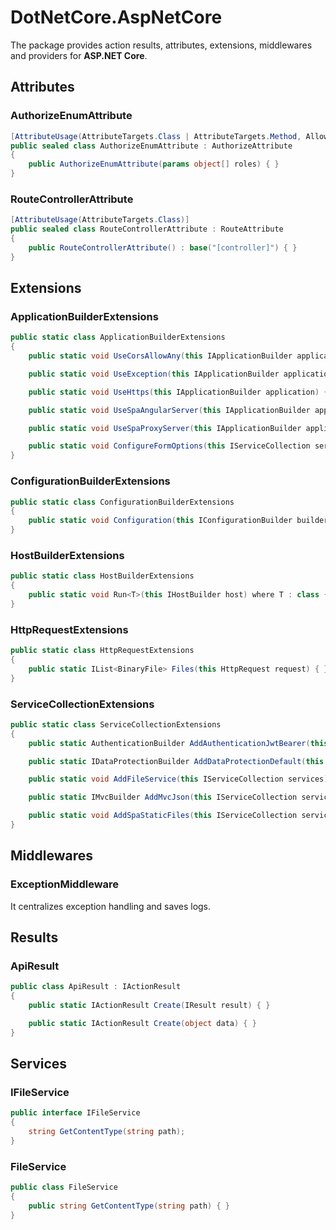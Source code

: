# DotNetCore.AspNetCore

The package provides action results, attributes, extensions, middlewares and providers for **ASP.NET Core**.

## Attributes

### AuthorizeEnumAttribute

```cs
[AttributeUsage(AttributeTargets.Class | AttributeTargets.Method, AllowMultiple = true)]
public sealed class AuthorizeEnumAttribute : AuthorizeAttribute
{
    public AuthorizeEnumAttribute(params object[] roles) { }
}
```

### RouteControllerAttribute

```cs
[AttributeUsage(AttributeTargets.Class)]
public sealed class RouteControllerAttribute : RouteAttribute
{
    public RouteControllerAttribute() : base("[controller]") { }
}
```

## Extensions

### ApplicationBuilderExtensions

```cs
public static class ApplicationBuilderExtensions
{
    public static void UseCorsAllowAny(this IApplicationBuilder application) { }

    public static void UseException(this IApplicationBuilder application) { }

    public static void UseHttps(this IApplicationBuilder application) { }

    public static void UseSpaAngularServer(this IApplicationBuilder application, string sourcePath, string npmScript) { }

    public static void UseSpaProxyServer(this IApplicationBuilder application, string sourcePath, string baseUri) { }

    public static void ConfigureFormOptions(this IServiceCollection services) { }
}
```

### ConfigurationBuilderExtensions

```cs
public static class ConfigurationBuilderExtensions
{
    public static void Configuration(this IConfigurationBuilder builder, HostBuilderContext context) { }
}
```

### HostBuilderExtensions

```cs
public static class HostBuilderExtensions
{
    public static void Run<T>(this IHostBuilder host) where T : class { }
}
```

### HttpRequestExtensions

```cs
public static class HttpRequestExtensions
{
    public static IList<BinaryFile> Files(this HttpRequest request) { }
}
```

### ServiceCollectionExtensions

```cs
public static class ServiceCollectionExtensions
{
    public static AuthenticationBuilder AddAuthenticationJwtBearer(this IServiceCollection services) { }

    public static IDataProtectionBuilder AddDataProtectionDefault(this IServiceCollection services) { }

    public static void AddFileService(this IServiceCollection services) { }

    public static IMvcBuilder AddMvcJson(this IServiceCollection services) { }

    public static void AddSpaStaticFiles(this IServiceCollection services, string rootPath) { }
}
```

## Middlewares

### ExceptionMiddleware

It centralizes exception handling and saves logs.

## Results

### ApiResult

```cs
public class ApiResult : IActionResult
{
    public static IActionResult Create(IResult result) { }

    public static IActionResult Create(object data) { }
}
```

## Services

### IFileService

```cs
public interface IFileService
{
    string GetContentType(string path);
}
```

### FileService

```cs
public class FileService
{
    public string GetContentType(string path) { }
}
```
